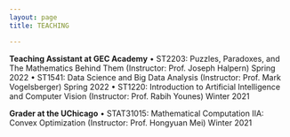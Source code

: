```yaml
---
layout: page
title: TEACHING

---
```


**Teaching Assistant at GEC Academy**
• ST2203: Puzzles, Paradoxes, and The Mathematics Behind Them (Instructor: Prof. Joseph Halpern) Spring 2022 
• ST1541: Data Science and Big Data Analysis (Instructor: Prof. Mark Vogelsberger) Spring 2022 
• ST1220: Introduction to Artificial Intelligence and Computer Vision (Instructor: Prof. Rabih Younes) Winter 2021

**Grader at the UChicago**
• STAT31015: Mathematical Computation IIA: Convex Optimization (Instructor: Prof. Hongyuan Mei) Winter 2021
